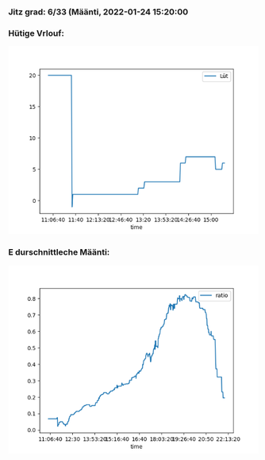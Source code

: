 ### Jitz grad: 6/33 (Määnti, 2022-01-24 15:20:00

### Hütige Vrlouf:
![Graph](Today.png)

### E durschnittleche Määnti:
![Graph](Määnti.png)